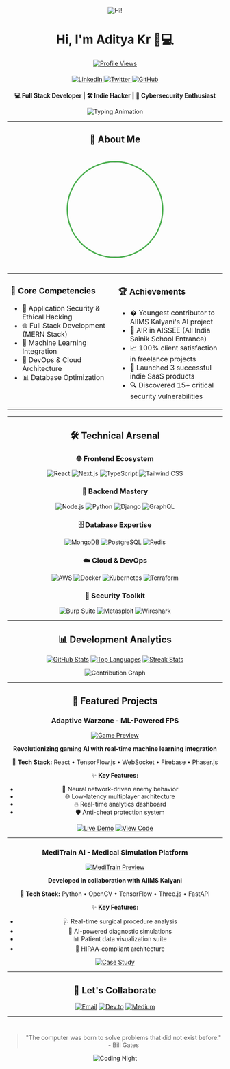 <!-- =======================
      Header Section
========================== -->
<div align="center">
  
![Hi!](https://media.giphy.com/media/hvRJCLFzcasrR4ia7z/giphy.gif)

# Hi, I'm **Aditya Kr** 👨💻

[![Profile Views](https://komarev.com/ghpvc/?username=AdityaKr&color=006AFF&style=for-the-badge&label=PROFILE+VIEWS)](https://github.com/adityagupta0251)

<div align="center" style="margin: 20px 0">
  <a href="https://www.linkedin.com/in/aditya-gupta-42a275359">
    <img src="https://img.shields.io/badge/-LinkedIn-0A66C2?logo=linkedin&logoColor=white&style=for-the-badge" alt="LinkedIn">
  </a>
  <a href="https://x.com/AdiK0251">
    <img src="https://img.shields.io/badge/-Twitter-1DA1F2?logo=x&logoColor=white&style=for-the-badge" alt="Twitter">
  </a>
  <a href="https://github.com/adityagupta0251">
    <img src="https://img.shields.io/badge/-GitHub-181717?logo=github&logoColor=white&style=for-the-badge" alt="GitHub">
  </a>
</div>

**💻 Full Stack Developer | 🛠️ Indie Hacker | 🔐 Cybersecurity Enthusiast**

![Typing Animation](https://readme-typing-svg.demolab.com?font=Fira+Code&size=26&duration=3000&pause=1000&color=4CAF50&center=true&vCenter=true&width=600&lines=Building+the+Future+with+Code;Securing+Digital+Frontiers;Learning+→+Building+→+Iterating;Open+Source+Advocate)

</div>

---

<!-- =======================
     About Me Section
========================== -->
<div align="center">

## 🚀 About Me

<img src="https://avatars.githubusercontent.com/u/166922118?v=4" width="220" style="border-radius: 50%; border: 3px solid #4CAF50; margin: 20px 0">

<table align="center">
  <tr>
    <td valign="top" width="50%">
    
### 🎯 Core Competencies
- 🔐 Application Security & Ethical Hacking
- 🌐 Full Stack Development (MERN Stack)
- 🤖 Machine Learning Integration
- 🚀 DevOps & Cloud Architecture
- 📊 Database Optimization

</td>
    <td valign="top" width="50%">

### 🏆 Achievements
- � Youngest contributor to AIIMS Kalyani's AI project
- 🏅 AIR in AISSEE (All India Sainik School Entrance)
- 📈 100% client satisfaction in freelance projects
- 🚀 Launched 3 successful indie SaaS products
- 🔍 Discovered 15+ critical security vulnerabilities

</td>
  </tr>
</table>

</div>

---

<!-- =======================
     Tech Stack Section
========================== -->
<div align="center">

## 🛠️ Technical Arsenal

### 🌐 Frontend Ecosystem
![React](https://img.shields.io/badge/-React-61DAFB?logo=react&logoColor=black)
![Next.js](https://img.shields.io/badge/-Next.js-000000?logo=nextdotjs)
![TypeScript](https://img.shields.io/badge/-TypeScript-3178C6?logo=typescript)
![Tailwind CSS](https://img.shields.io/badge/-Tailwind_CSS-06B6D4?logo=tailwindcss)

### 🧠 Backend Mastery
![Node.js](https://img.shields.io/badge/-Node.js-339933?logo=nodedotjs)
![Python](https://img.shields.io/badge/-Python-3776AB?logo=python)
![Django](https://img.shields.io/badge/-Django-092E20?logo=django)
![GraphQL](https://img.shields.io/badge/-GraphQL-E10098?logo=graphql)

### 🗄️ Database Expertise
![MongoDB](https://img.shields.io/badge/-MongoDB-47A248?logo=mongodb)
![PostgreSQL](https://img.shields.io/badge/-PostgreSQL-4169E1?logo=postgresql)
![Redis](https://img.shields.io/badge/-Redis-DC382D?logo=redis)

### ☁️ Cloud & DevOps
![AWS](https://img.shields.io/badge/-AWS-232F3E?logo=amazonaws)
![Docker](https://img.shields.io/badge/-Docker-2496ED?logo=docker)
![Kubernetes](https://img.shields.io/badge/-Kubernetes-326CE5?logo=kubernetes)
![Terraform](https://img.shields.io/badge/-Terraform-7B42BC?logo=terraform)

### 🔧 Security Toolkit
![Burp Suite](https://img.shields.io/badge/-Burp_Suite-000000?logo=burpsuite)
![Metasploit](https://img.shields.io/badge/-Metasploit-ED1C24?logo=metasploit)
![Wireshark](https://img.shields.io/badge/-Wireshark-1679A7?logo=wireshark)

</div>

---

<!-- =======================
     GitHub Stats Section
========================== -->
<div align="center">

## 📊 Development Analytics

[![GitHub Stats](https://github-readme-stats.vercel.app/api?username=adityagupta0251&show_icons=true&theme=radical&hide_title=true&include_all_commits=true&count_private=true)](https://github.com/adityagupta0251)
[![Top Languages](https://github-readme-stats.vercel.app/api/top-langs/?username=adityagupta0251&layout=compact&theme=radical&hide=html,css)](https://github.com/adityagupta0251)
[![Streak Stats](https://github-readme-streak-stats.herokuapp.com/?user=adityagupta0251&theme=radical&background=000000)](https://github.com/adityagupta0251)

![Contribution Graph](https://github-readme-activity-graph.vercel.app/graph?username=adityagupta0251&theme=react-dark&bg_color=000000&hide_border=true)

</div>

---

<!-- =======================
     Featured Projects
========================== -->
<div align="center">

## 🚀 Featured Projects

### Adaptive Warzone - ML-Powered FPS
[![Game Preview](https://via.placeholder.com/800x400.png/4CAF50/FFFFFF?text=Adaptive+Warzone+Gameplay+Demo)](https://example.com)

**Revolutionizing gaming AI with real-time machine learning integration**

🔧 **Tech Stack:** React • TensorFlow.js • WebSocket • Firebase • Phaser.js

✨ **Key Features:**
- 🧠 Neural network-driven enemy behavior
- 🌐 Low-latency multiplayer architecture
- 🔥 Real-time analytics dashboard
- 🛡️ Anti-cheat protection system

[![Live Demo](https://img.shields.io/badge/🎮-Play_Demo-2EA043?logo=itch.io&style=for-the-badge)](https://example.com)
[![View Code](https://img.shields.io/badge/💻-Code_Repository-181717?logo=github&style=for-the-badge)](https://github.com/adityagupta0251)

---

### MediTrain AI - Medical Simulation Platform
[![MediTrain Preview](https://via.placeholder.com/800x400.png/2196F3/FFFFFF?text=AI-Powered+Medical+Training+Simulations)](https://example.com)

**Developed in collaboration with AIIMS Kalyani**

🔧 **Tech Stack:** Python • OpenCV • TensorFlow • Three.js • FastAPI

✨ **Key Features:**
- 🩺 Real-time surgical procedure analysis
- 🤖 AI-powered diagnostic simulations
- 📊 Patient data visualization suite
- 🔐 HIPAA-compliant architecture

[![Case Study](https://img.shields.io/badge/📄-Read_Case_Study-009688?logo=googlescholar&style=for-the-badge)](https://example.com)

</div>

---

<!-- =======================
     Contact Section
========================== -->
<div align="center">

## 🤝 Let's Collaborate

[![Email](https://img.shields.io/badge/📧-nooneitsadik0251@gmail.com-D14836?logo=gmail&style=for-the-badge)](mailto:nooneitsadik0251@gmail.com)
[![Dev.to](https://img.shields.io/badge/📝-Dev.to_Blog-0A0A0A?logo=dev.to&style=for-the-badge)](https://dev.to/adityagupta0251)
[![Medium](https://img.shields.io/badge/✍️-Technical_Blog-12100E?logo=medium&style=for-the-badge)](https://medium.com/@nooneitsadik0251)

</div>

---

<div align="center" style="margin-top: 40px">

> "The computer was born to solve problems that did not exist before." - Bill Gates

![Coding Night](https://media.giphy.com/media/2IudUHdI075HL02Pkk/giphy.gif)

</div>
